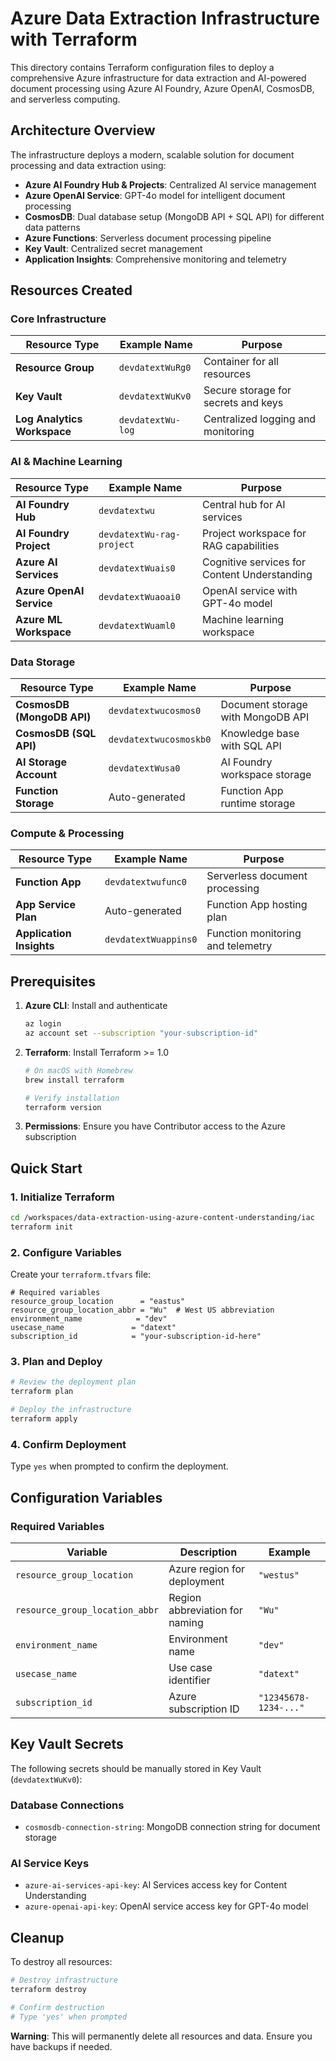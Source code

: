 # Azure Data Extraction Infrastructure with Terraform

This directory contains Terraform configuration files to deploy a comprehensive Azure infrastructure for data extraction and AI-powered document processing using Azure AI Foundry, Azure OpenAI, CosmosDB, and serverless computing.

## Architecture Overview

The infrastructure deploys a modern, scalable solution for document processing and data extraction using:

- **Azure AI Foundry Hub & Projects**: Centralized AI service management
- **Azure OpenAI Service**: GPT-4o model for intelligent document processing
- **CosmosDB**: Dual database setup (MongoDB API + SQL API) for different data patterns
- **Azure Functions**: Serverless document processing pipeline
- **Key Vault**: Centralized secret management
- **Application Insights**: Comprehensive monitoring and telemetry

## Resources Created

### Core Infrastructure

| Resource Type | Example Name | Purpose |
|---------------|--------------|---------|
| **Resource Group** | `devdatextWuRg0` | Container for all resources |
| **Key Vault** | `devdatextWuKv0` | Secure storage for secrets and keys |
| **Log Analytics Workspace** | `devdatextWu-log` | Centralized logging and monitoring |

### AI & Machine Learning

| Resource Type | Example Name | Purpose |
|---------------|--------------|---------|
| **AI Foundry Hub** | `devdatextwu` | Central hub for AI services |
| **AI Foundry Project** | `devdatextWu-rag-project` | Project workspace for RAG capabilities |
| **Azure AI Services** | `devdatextWuais0` | Cognitive services for Content Understanding |
| **Azure OpenAI Service** | `devdatextWuaoai0` | OpenAI service with GPT-4o model |
| **Azure ML Workspace** | `devdatextWuaml0` | Machine learning workspace |

### Data Storage

| Resource Type | Example Name | Purpose |
|---------------|--------------|---------|
| **CosmosDB (MongoDB API)** | `devdatextwucosmos0` | Document storage with MongoDB API |
| **CosmosDB (SQL API)** | `devdatextwucosmoskb0` | Knowledge base with SQL API |
| **AI Storage Account** | `devdatextWusa0` | AI Foundry workspace storage |
| **Function Storage** | Auto-generated | Function App runtime storage |

### Compute & Processing

| Resource Type | Example Name | Purpose |
|---------------|--------------|---------|
| **Function App** | `devdatextwufunc0` | Serverless document processing |
| **App Service Plan** | Auto-generated | Function App hosting plan |
| **Application Insights** | `devdatextWuappins0` | Function monitoring and telemetry |

## Prerequisites

1. **Azure CLI**: Install and authenticate
   ```bash
   az login
   az account set --subscription "your-subscription-id"
   ```

2. **Terraform**: Install Terraform >= 1.0
   ```bash
   # On macOS with Homebrew
   brew install terraform
   
   # Verify installation
   terraform version
   ```

3. **Permissions**: Ensure you have Contributor access to the Azure subscription

## Quick Start

### 1. Initialize Terraform
```bash
cd /workspaces/data-extraction-using-azure-content-understanding/iac
terraform init
```

### 2. Configure Variables
Create your `terraform.tfvars` file:
```hcl
# Required variables
resource_group_location      = "eastus"
resource_group_location_abbr = "Wu"  # West US abbreviation
environment_name            = "dev"
usecase_name               = "datext"
subscription_id            = "your-subscription-id-here"
```

### 3. Plan and Deploy
```bash
# Review the deployment plan
terraform plan

# Deploy the infrastructure
terraform apply
```

### 4. Confirm Deployment
Type `yes` when prompted to confirm the deployment.

## Configuration Variables

### Required Variables

| Variable | Description | Example |
|----------|-------------|---------|
| `resource_group_location` | Azure region for deployment | `"westus"` |
| `resource_group_location_abbr` | Region abbreviation for naming | `"Wu"` |
| `environment_name` | Environment name | `"dev"` |
| `usecase_name` | Use case identifier | `"datext"` |
| `subscription_id` | Azure subscription ID | `"12345678-1234-..."` |

## Key Vault Secrets

The following secrets should be manually stored in Key Vault (`devdatextWuKv0`):

### Database Connections
- `cosmosdb-connection-string`: MongoDB connection string for document storage

### AI Service Keys
- `azure-ai-services-api-key`: AI Services access key for Content Understanding
- `azure-openai-api-key`: OpenAI service access key for GPT-4o model

## Cleanup

To destroy all resources:

```bash
# Destroy infrastructure
terraform destroy

# Confirm destruction
# Type 'yes' when prompted
```

**Warning**: This will permanently delete all resources and data. Ensure you have backups if needed.
